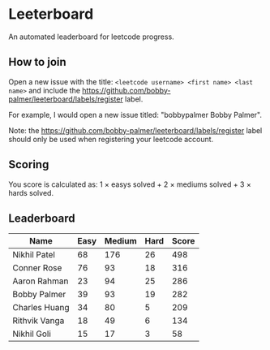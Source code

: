 # Leeterboard

An automated leaderboard for leetcode progress.

## How to join

Open a new issue with the title: `<leetcode username> <first name> <last name>`
and include the https://github.com/bobby-palmer/leeterboard/labels/register
label.

For example, I would open a new issue titled: "bobbypalmer Bobby Palmer".

Note: the https://github.com/bobby-palmer/leeterboard/labels/register label
should only be used when registering your leetcode account.

## Scoring

You score is calculated as:
1 $\times$ easys solved + 2 $\times$ mediums solved + 3 $\times$ hards solved.

## Leaderboard
| Name | Easy | Medium | Hard | Score |
| --- | --- | --- | --- | --- |
| Nikhil Patel | 68 | 176 | 26 | 498 |
| Conner Rose | 76 | 93 | 18 | 316 |
| Aaron Rahman | 23 | 94 | 25 | 286 |
| Bobby Palmer | 39 | 93 | 19 | 282 |
| Charles Huang | 34 | 80 | 5 | 209 |
| Rithvik Vanga | 18 | 49 | 6 | 134 |
| Nikhil Goli | 15 | 17 | 3 | 58 |
